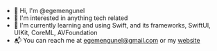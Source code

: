 - 👋 Hi, I'm @egemengunel
- 👀 I'm interested in anything tech related
- 🌱 I'm currently learning and using Swift, and its frameworks, SwiftUI, UIKit, CoreML, AVFoundation
- 📬 You can reach me at egemengunel@gmail.com or my [website](https://egemengunel.dev)
